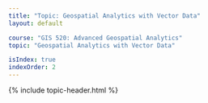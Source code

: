 ```yaml
---
title: "Topic: Geospatial Analytics with Vector Data"
layout: default

course: "GIS 520: Advanced Geospatial Analytics"
topic: "Geospatial Analytics with Vector Data"

isIndex: true
indexOrder: 2
---
```


{% include topic-header.html %}